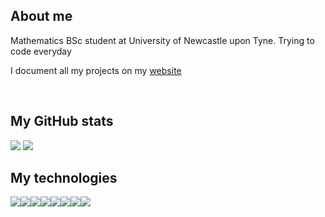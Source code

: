 ## About me

Mathematics BSc student at University of Newcastle upon Tyne. Trying to code everyday

I document all my projects on my [website](http://www.danielnicholson.uk)

<br>

## My GitHub stats

<img src="https://streak-stats.demolab.com?user=Daniel-Nicholson-Code&theme=transparent&hide_border=true&sideNums=989898&dates=989898&currStreakNum=989898&currStreakLabel=989898&sideLabels=989898&fire=FFA300&ring=FFA300"/>
<img src="https://github-readme-stats.vercel.app/api/top-langs/?username=Daniel-Nicholson-code&theme=transparent&hide_border=true&hide_title=true&layout=compact&text_color=a3a3a3"/>

## My technologies

<div>
  <img src="https://img.shields.io/badge/-C++-036ffc?logo=cplusplus&logoColor=white&style=for-the-badge" style="float:left;">
  <img src="https://img.shields.io/badge/-Python-5bde84?logo=python&logoColor=white&style=for-the-badge" style="float:left;">
  <img src="https://img.shields.io/badge/-JavaScript-c9c055?logo=javascript&logoColor=black&style=for-the-badge" style="float:left;">
  <img src="https://img.shields.io/badge/-git-db4835?logo=git&logoColor=white&style=for-the-badge" style="float:left;">
  <img src="https://img.shields.io/badge/-json-786b69?logo=json&logoColor=white&style=for-the-badge" style="float:left;">
  <img src="https://img.shields.io/badge/-PHP-b17acc?logo=php&logoColor=white&style=for-the-badge" style="float:left;">
  <img src="https://img.shields.io/badge/-HTML5-e66c3c?logo=html5&logoColor=white&style=for-the-badge" style="float:left;">
  <img src="https://img.shields.io/badge/-CSS-9420c9?logo=css&logoColor=white&style=for-the-badge" style="float:left;">
</div>
